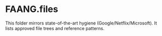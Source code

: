 # FAANG.files  
This folder mirrors state-of-the-art hygiene (Google/Netflix/Microsoft). It lists approved file trees and reference patterns.
